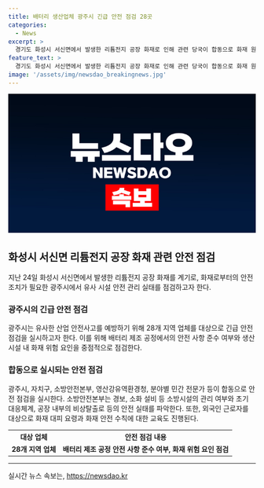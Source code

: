 ```yaml
---
title: 배터리 생산업체 광주시 긴급 안전 점검 28곳
categories:
  - News
excerpt: >
  경기도 화성시 서신면에서 발생한 리튬전지 공장 화재로 인해 관련 당국이 합동으로 화재 원인을 조사 중이다. 이에 따라 광주시는 유사 시설에 대한 안전 점검에 착수했으며, 세방전지 등 28개 업체를 대상으로 긴급 안전 점검을 실시하기로 결정했다. 점검은 안전 사항 준수 여부 확인과 화재위험 요인 점검을 포함하며, 시와 소방안전본부 등이 협력하여 실시할 예정이다. 외국인 근로자를 대상으로한 화재 안전 교육도 병행된다.
feature_text: >
  경기도 화성시 서신면에서 발생한 리튬전지 공장 화재로 인해 관련 당국이 합동으로 화재 원인을 조사 중이다. 이에 따라 광주시는 유사 시설에 대한 안전 점검에 착수했으며, 세방전지 등 28개 업체를 대상으로 긴급 안전 점검을 실시하기로 결정했다. 점검은 안전 사항 준수 여부 확인과 화재위험 요인 점검을 포함하며, 시와 소방안전본부 등이 협력하여 실시할 예정이다. 외국인 근로자를 대상으로한 화재 안전 교육도 병행된다.
image: '/assets/img/newsdao_breakingnews.jpg'
---
```


<p><img src="/assets/img/newsdao_breakingnews.jpg" alt="pcversion 속보" /></p>

<h2 data-ke-size="size26">화성시 서신면 리튬전지 공장 화재 관련 안전 점검</h2>

<p data-ke-size="size16">지난 24일 화성시 서신면에서 발생한 리튬전지 공장 화재를 계기로, 화재로부터의 안전 조치가 필요한 광주시에서 유사 시설 안전 관리 실태를 점검하고자 한다.</p>

<h3>광주시의 긴급 안전 점검</h3>

<p data-ke-size="size16">광주시는 유사한 산업 안전사고를 예방하기 위해 28개 지역 업체를 대상으로 긴급 안전 점검을 실시하고자 한다. 이를 위해 배터리 제조 공정에서의 안전 사항 준수 여부와 생산시설 내 화재 위험 요인을 중점적으로 점검한다.</p>

<h3>합동으로 실시되는 안전 점검</h3>

<p data-ke-size="size16">광주시, 자치구, 소방안전본부, 영산강유역환경청, 분야별 민간 전문가 등이 합동으로 안전 점검을 실시한다. 소방안전본부는 경보, 소화 설비 등 소방시설의 관리 여부와 초기 대응체계, 공장 내부의 비상탈출로 등의 안전 실태를 파악한다. 또한, 외국인 근로자를 대상으로 화재 대피 요령과 화재 안전 수칙에 대한 교육도 진행된다.</p>

<table>
    <tr>
        <th>대상 업체</th>
        <th>안전 점검 내용</th>
    </tr>
    <tr>
        <td style="text-align: center; height: 17px;"><b>28개 지역 업체</b></td>
        <td style="text-align: center; height: 17px;"><b>배터리 제조 공정 안전 사항 준수 여부, 화재 위험 요인 점검</b></td>
    </tr>
</table>

<p><hr></p>
실시간 뉴스 속보는, <a href="https://newsdao.kr" rel="dofollow">https://newsdao.kr</a>


